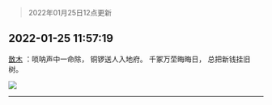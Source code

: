 > 2022年01月25日12点更新
<link rel="stylesheet" href="https://cdn.jsdelivr.net/gh/taotie6/sampleJSON@main/css/photo_show.css">
<meta name="referrer" content="no-referrer" />


 ## 2022-01-25 11:57:19 

 [㪚木](https://www.coolapk.com/feed/33080047?shareKey=ZmQxZjUwM2NiYmM4NjFlZjc1ZjE~) ：唢呐声中一命除，
铜锣送人入地府。
千冢万茔晦晦日，
总把新钱挂旧树。 

<div class="album">
<img class="img-item" src="http://image.coolapk.com/feed/2020/0414/12/1648114_a9f56e16_8557_8404@240x240.gif" />
</div>

 ------- 


